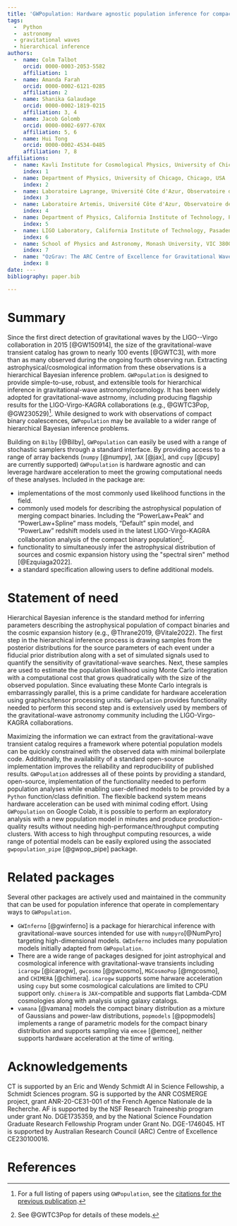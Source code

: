 ```yaml
---
title: 'GWPopulation: Hardware agnostic population inference for compact binaries and beyond'
tags:
  -  Python
  -  astronomy
  - gravitational waves
  - hierarchical inference
authors:
  -  name: Colm Talbot
     orcid: 0000-0003-2053-5582
     affiliation: 1
  -  name: Amanda Farah
     orcid: 0000-0002-6121-0285
     affiliation: 2
  -  name: Shanika Galaudage
     orcid: 0000-0002-1819-0215
     affiliation: 3, 4
  -  name: Jacob Golomb
     orcid: 0000-0002-6977-670X	
     affiliation: 5, 6
  -  name: Hui Tong
     orcid: 0000-0002-4534-0485
     affiliation: 7, 8
affiliations:
  -  name: Kavli Institute for Cosmological Physics, University of Chicago, USA
     index: 1
  -  name: Department of Physics, University of Chicago, Chicago, USA
     index: 2
  -  name: Laboratoire Lagrange, Université Côte d'Azur, Observatoire de la Côte d'Azur, CNRS,  Bd de l'Observatoire, 06300, France
     index: 3
  -  name: Laboratoire Artemis, Université Côte d'Azur, Observatoire de la Côte d'Azur, CNRS,  Bd de l'Observatoire, 06300, France
     index: 4
  -  name: Department of Physics, California Institute of Technology, Pasadena, CA
     index: 5
  -  name: LIGO Laboratory, California Institute of Technology, Pasadena, CA
     index: 6
  -  name: School of Physics and Astronomy, Monash University, VIC 3800, Australia
     index: 7
  -  name: "OzGrav: The ARC Centre of Excellence for Gravitational Wave Discovery, Clayton VIC 3800, Australia"
     index: 8
date: ---
bibliography: paper.bib

---
```


# Summary

Since the first direct detection of gravitational waves by the LIGO--Virgo collaboration in 2015 [@GW150914], the size of the gravitational-wave transient catalog has grown to nearly 100 events [@GWTC3], with more than as many observed during the ongoing fourth observing run.
Extracting astrophysical/cosmological information from these observations is a hierarchical Bayesian inference problem.
`GWPopulation` is designed to provide simple-to-use, robust, and extensible tools for hierarchical inference in gravitational-wave astronomy/cosmology. It has been widely adopted for gravitational-wave astrnomy, including producing flagship results for the LIGO-Virgo-KAGRA collaborations (e.g., @GWTC3Pop, @GW230529)[^1].
While designed to work with observations of compact binary coalescences, `GWPopulation` may be available to a wider range of hierarchical Bayesian inference problems.

[^1]: For a full listing of papers using `GWPopulation`, see the [citations for the previous publication](https://ui.adsabs.harvard.edu/abs/2019PhRvD.100d3030T/citations).

Building on `Bilby` [@Bilby], `GWPopulation` can easily be used with a range of stochastic samplers through a standard interface.
By providing access to a range of array backends (`numpy` [@numpy], `JAX` [@jax], and `cupy` [@cupy] are currently supported) `GWPopulation` is hardware agnostic and can leverage hardware acceleration to meet the growing computational needs of these analyses.
Included in the package are:

- implementations of the most commonly used likelihood functions in the field.
- commonly used models for describing the astrophysical population of merging compact binaries.
  Including the “PowerLaw+Peak” and “PowerLaw+Spline” mass models, “Default” spin model, and “PowerLaw” redshift models used in the latest LIGO-Virgo-KAGRA collaboration analysis of the compact binary population[^2].
- functionality to simultaneously infer the astrophysical distribution of sources and cosmic expansion history using the "spectral siren" method [@Ezquiaga2022].
- a standard specification allowing users to define additional models.

[^2]: See @GWTC3Pop for details of these models.

# Statement of need

Hierarchical Bayesian inference is the standard method for inferring parameters describing the astrophysical population of compact binaries and the cosmic expansion history (e.g., @Thrane2019, @Vitale2022).
The first step in the hierarchical inference process is drawing samples from the posterior distributions for the source parameters of each event under a fiducial prior distribution along with a set of simulated signals used to quantify the sensitivity of gravitational-wave searches.
Next, these samples are used to estimate the population likelihood using Monte Carlo integration with a computational cost that grows quadratically with the size of the observed population.
Since evaluating these Monte Carlo integrals is embarrassingly parallel, this is a prime candidate for hardware acceleration using graphics/tensor processing units.
`GWPopulation` provides functionality needed to perform this second step and is extensively used by members of the gravitational-wave astronomy community including the LIGO-Virgo-KAGRA collaborations.

Maximizing the information we can extract from the gravitational-wave transient catalog requires a framework where potential population models can be quickly constrained with the observed data with minimal boilerplate code.
Additionally, the availability of a standard open-source implementation improves the reliability and reproducibility of published results.
`GWPopulation` addresses all of these points by providing a standard, open-source, implementation of the functionality needed to perform population analyses while enabling user-defined models to be provided by a `Python` function/class definition.
The flexible backend system means hardware acceleration can be used with minimal coding effort.
Using `GWPopulation` on Google Colab, it is possible to perform an exploratory analysis with a new population model in minutes and produce production-quality results without needing high-performance/throughput computing clusters.
With access to high throughput computing resources, a wide range of potential models can be easily explored using the associated `gwpopulation_pipe` [@gwpop_pipe] package.

# Related packages

Several other packages are actively used and maintained in the community that can be used for population inference that operate in complementary ways to `GWPopulation`.

- `GWInferno` [@gwinferno] is a package for hierarchical inference with gravitational-wave sources intended for use with `numpyro`[@NumPyro] targeting high-dimensional models. `GWInferno` includes many population models initially adapted from `GWPopulation`.
- There are a wide range of packages designed for joint astrophyical and cosmological inference with gravitational-wave transients including `icarogw` [@icarogw], `gwcosmo` [@gwcosmo], `MGCosmoPop` [@mgcosmo], and `CHIMERA` [@chimera]. `icarogw` supports some harware acceleration using `cupy` but some cosmological calculations are limited to CPU support only. `chimera` is `JAX`-compatible and supports flat Lambda-CDM cosmologies along with analysis using galaxy catalogs.
- `vamana` [@vamana] models the compact binary distribution as a mixture of Gaussians and power-law distributions, `popmodels` [@popmodels] implements a range of parametric models for the compact binary distribution and supports sampling via `emcee` [@emcee], neither supports hardware acceleration at the time of writing.

# Acknowledgements

CT is supported by an Eric and Wendy Schmidt AI in Science Fellowship, a Schmidt Sciences program.
SG is supported by the ANR COSMERGE project, grant ANR-20-CE31-001 of the French Agence Nationale de la Recherche.
AF is supported by the NSF Research Traineeship program under grant No. DGE1735359, and by the National Science Foundation Graduate Research Fellowship Program under Grant No. DGE-1746045.
HT is supported by Australian Research Council (ARC) Centre of Excellence CE230100016.

# References


